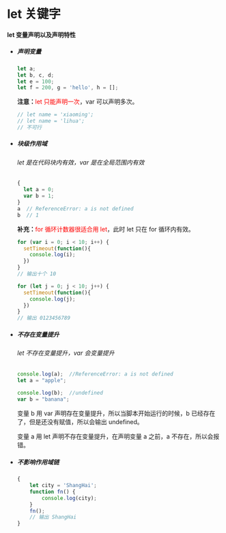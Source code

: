 # let 关键字

#### let 变量声明以及声明特性

- ##### 声明变量

  ```js
  let a;
  let b, c, d;
  let e = 100;
  let f = 200, g = 'hello', h = [];
  ```

  **注意：**<font color="red">let 只能声明一次</font>，var 可以声明多次。

  ```js
  // let name = 'xiaoming';
  // let name = 'lihua';
  // 不可行
  ```

  

- ##### 块级作用域

  ###### let 是在代码块内有效，var 是在全局范围内有效

  ```js
  {
    let a = 0;
    var b = 1;
  }
  a  // ReferenceError: a is not defined
  b  // 1
  ```

  **补充：**<font color="red">for 循环计数器很适合用 let</font>，此时 let 只在 for 循环内有效。

  ```js
  for (var i = 0; i < 10; i++) {
    setTimeout(function(){
      console.log(i);
    })
  }
  // 输出十个 10
  
  for (let j = 0; j < 10; j++) {
    setTimeout(function(){
      console.log(j);
    })
  }
  // 输出 0123456789
  ```

  

- ##### 不存在变量提升

  ###### let 不存在变量提升，var 会变量提升

  ```js
  console.log(a);  //ReferenceError: a is not defined
  let a = "apple";
   
  console.log(b);  //undefined
  var b = "banana";
  ```

  变量 b 用 var 声明存在变量提升，所以当脚本开始运行的时候，b 已经存在了，但是还没有赋值，所以会输出 undefined。

  变量 a 用 let 声明不存在变量提升，在声明变量 a 之前，a 不存在，所以会报错。

- ##### 不影响作用域链

  ```js
  {
      let city = 'ShangHai';
      function fn() {
          console.log(city);
      }
      fn();
      // 输出 ShangHai
  }
  ```